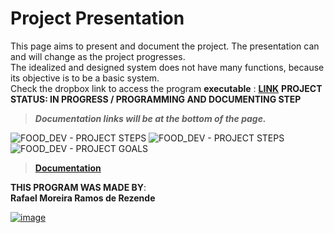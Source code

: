 # Project Presentation
This page aims to present and document the project. The presentation can and will change as the project progresses.<br>
The idealized and designed system does not have many functions, because its objective is to be a basic system.<br>
Check the dropbox link to access the program **executable** :  **[LINK](https://www.dropbox.com/sh/h6rknwswrynkj4m/AAA9T_bWKJXiDA0FWNfyksvOa?dl=0)**
**PROJECT STATUS: IN PROGRESS / PROGRAMMING AND DOCUMENTING STEP**
<br>

>***Documentation links will be at the bottom of the page.*** <br>

<img src='https://user-images.githubusercontent.com/100146657/159565586-c2eff90d-a058-4433-85bc-9a3366c49bfb.png' alt="FOOD_DEV - PROJECT STEPS">
<img src='https://user-images.githubusercontent.com/100146657/159565583-80796581-f9b3-42a2-bde2-f9ce69ce880a.png' alt="FOOD_DEV - PROJECT STEPS">
<img src='https://user-images.githubusercontent.com/100146657/159002929-59d39801-448b-43d4-a8a3-a87f3df912dd.png' alt="FOOD_DEV - PROJECT GOALS">


> [**Documentation**](https://upraggy.github.io/FOOD_DEV/Documentation/)

**THIS PROGRAM WAS MADE BY**:<br>
**Rafael Moreira Ramos de Rezende** 

 [![image](https://user-images.githubusercontent.com/100146657/159492505-d6134d9b-7d19-43ee-9e30-72be719d69f4.png)](https://www.linkedin.com/in/rafael-moreira-ramos-de-rezende-16420b21b/)
